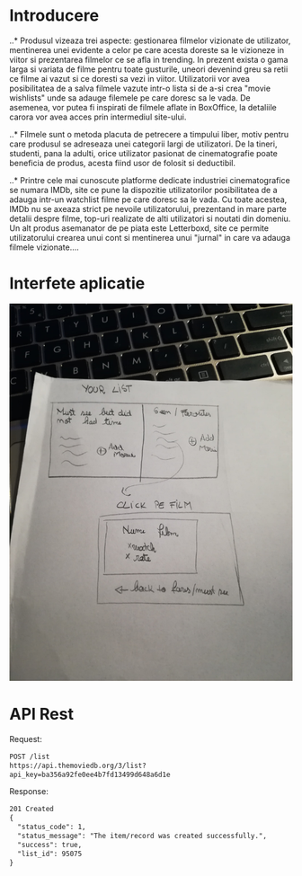# Introducere

..* Produsul vizeaza trei aspecte: gestionarea filmelor vizionate de utilizator, mentinerea unei evidente a celor 
pe care acesta doreste sa le vizioneze in viitor si prezentarea filmelor ce se afla in trending. In prezent exista 
o gama larga si variata de filme pentru toate
gusturile, uneori devenind greu sa retii ce filme ai vazut si ce doresti sa vezi in viitor. Utilizatorii vor avea posibilitatea
de a salva filmele vazute intr-o lista si de a-si crea "movie wishlists" unde sa adauge filemele pe care doresc sa le vada.
De asemenea, vor putea fi inspirati de filmele aflate in BoxOffice, la detaliile carora vor avea acces prin intermediul site-ului.

..* Filmele sunt o metoda placuta de petrecere a timpului liber, motiv pentru care produsul se adreseaza unei categorii
largi de utilizatori. De la tineri, studenti, pana la adulti, orice utilizator pasionat de cinematografie poate beneficia 
de produs, acesta fiind usor de folosit si deductibil.

..* Printre cele mai cunoscute platforme dedicate industriei cinematografice se numara IMDb, site ce pune la dispozitie
utilizatorilor posibilitatea de a adauga intr-un watchlist filme pe care doresc sa le vada. Cu toate acestea, IMDb nu 
se axeaza strict pe nevoile utilizatorului, prezentand in mare parte detalii despre filme, top-uri realizate de alti
utilizatori si noutati din domeniu.
Un alt produs asemanator de pe piata este Letterboxd, site ce permite utilizatorului crearea unui cont si mentinerea
unui "jurnal" in care va adauga filmele vizionate....

# Interfete aplicatie

![alt text](https://github.com/ioanabutoescu/trial/blob/master/45166329_347506286056168_388786542782447616_n.jpg "Photo 1")


# API Rest

Request:
```
POST /list
https://api.themoviedb.org/3/list?api_key=ba356a92fe0ee4b7fd13499d648a6d1e
```
Response:
```
201 Created
{
  "status_code": 1,
  "status_message": "The item/record was created successfully.",
  "success": true,
  "list_id": 95075
}
```